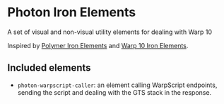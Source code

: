 # Photon Iron Elements


A set of visual and non-visual utility elements for dealing with Warp 10


Inspired by [Polymer Iron Elements](https://github.com/PolymerElements/iron-elements) and 
[Warp 10 Iron Elements](https://github.com/cityzendata/warp10-iron/).


## Included elements

* `photon-warpscript-caller`:  an element calling WarpScript endpoints, sending the script and dealing
with the GTS stack in the response.